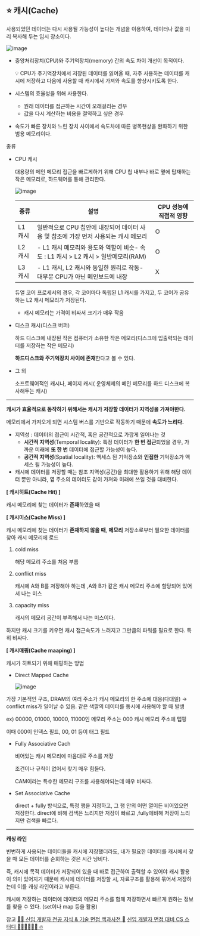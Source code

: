 ## ⭐️ 캐시(Cache)

사용되었던 데이터는 다시 사용될 가능성이 높다는 개념을 이용하여, 데이터나 값을 미리 복사해 두는 임시 장소이다.

![image](https://github.com/2024-Computer-Science/2024-Computer-Science/assets/83461362/406fa5e5-653e-4460-8389-cf8e195ff3a6)

- 중앙처리장치(CPU)와 주기억장치(memory) 간의 속도 차이 개선이 목적이다.
    
    <aside>
    💡 CPU가 주기억장치에서 저장된 데이터를 읽어올 때, 자주 사용하는 데이터를 캐시에 저장하고 다음에 사용할 때 캐시에서 가져와 속도를 향상시키도록 한다.
    
    </aside>
    
- 시스템의 효율성을 위해 사용한다.
    - 원래 데이터를 접근하는 시간이 오래걸리는 경우
    - 값을 다시 계산하는 비용을 절약하고 싶은 경우
- 속도가 빠른 장치와 느린 장치 사이에서 속도차에 따른 병목현상을 완화하기 위한 범용 메모리이다.

종류

- CPU 캐시
    
    대용량의 메인 메모리 접근을 빠르게하기 위해 CPU 칩 내부나 바로 옆에 탑재하는 작은 메모리로, 하드웨어를 통해 관리한다.
    
  ![image](https://github.com/2024-Computer-Science/2024-Computer-Science/assets/83461362/b0b87e87-7140-4b82-92d7-a6ec02c50ece)

    
    | 종류 | 설명 | CPU 성능에 직접적 영향 |
    | --- | --- | --- |
    | L1 캐시 | 일반적으로 CPU 칩안에 내장되어 데이터 사용 및 참조에 가장 먼저 사용되는 캐시 메모리 | O |
    | L2 캐시 | - L1 캐시 메모리와 용도와 역할이 비슷- 속도 : L1 캐시 > L2 캐시 > 일반메모리(RAM) | O |
    | L3 캐시 | - L1 캐시, L2 캐시와 동일한 원리로 작동- 대부분 CPU가 아닌 메인보드에 내장 | X |
    
    듀얼 코어 프로세서의 경우, 각 코어마다 독립된 L1 캐시를 가지고, 두 코어가 공유하는 L2 캐시 메모리가 저장된다. 
    
    - 캐시 메모리는 가격이 비싸서 크기가 매우 작음
- 디스크 캐시(디스크 버퍼)
    
    하드 디스크에 내장된 작은 컴퓨터가 소유한 작은 메모리(디스크에 입출력되는 데이터를 저장하는 작은 메모리)
    
    **하드디스크와 주기억장치 사이에 존재**한다고 볼 수 있다. 
    
- 그 외
    
    소프트웨어적인 캐시나, 페이지 캐시( 운영체제의 메인 메모리를 하드 디스크에 복사해두는 캐시)
    

---

**캐시가 효율적으로 동작하기 위해서는 캐시가 저장할 데이터가 지역성을 가져야한다.**

메모리에서 가져오게 되면 시스템 버스를 기반으로 작동하기 때문에 **속도가 느리다.** 

- 지역성 : 데이터의 접근이 시간적, 혹은 공간적으로 가깝게 일어나는 것
    - **시간적 지역성**(Temporal locality): 특정 데이터가 **한 번 접근**되었을 경우, 가까운 미래에 **또 한 번** 데이터에 접근할 가능성이 높다.
    - **공간적 지역성**(Spatial locality): 액세스 된 기억장소와 **인접한** 기억장소가 액세스 될 가능성이 높다.
- 캐시에 데이터를 저장할 때는 참조 지역성(공간)을 최대한 활용하기 위해 해당 데이터 뿐만 아니라, 옆 주소의 데이터도 같이 가져와 미래에 쓰일 것을 대비한다.

**[ 캐시히트(Cache Hit) ]**

캐시 메모리에 찾는 데이터가 **존재**하였을 때

**[ 캐시미스(Cache Miss) ]**

캐시 메모리에 찾는 데이터가 **존재하지 않을 때**, **메모리** 저장소로부터 필요한 데이터를 찾아 캐시 메모리에 로드

1. cold miss
    
    해당 메모리 주소를 처음 부름
    
2. conflict miss
    
    캐시에 A와 B를 저장해야 하는데 ,A와 B가 같은 캐시 메모리 주소에 할당되어 있어서 나는 미스
    
3. capacity miss
    
    캐시의 메모리 공간이 부족해서 나는 미스이다.
    

하지만 캐시 크기를 키우면 캐시 접근속도가 느려지고 그만큼의 파워를 필요로 한다. 특히 비싸다.

**[ 캐시매핑(Cache maaping) ]**

캐시가 히트되기 위해 매핑하는 방법

- Direct Mapped Cache
    
    ![image](https://github.com/2024-Computer-Science/2024-Computer-Science/assets/83461362/45bc179e-ad4f-4bc5-a67a-83701751866b)


가장 기본적인 구조, DRAM의 여러 주소가 캐시 메모리의 한 주소에 대응(다대일) → conflict miss가 일어날 수 있음. 같은 색깔의 데이터를 동시에 사용해야 할 때 발생

ex) 00000, 01000, 10000, 11000인 메모리 주소는 000 캐시 메모리 주소에 맵핑

이때 000이 인덱스 필드, 00, 01 등이 태그 필드

- Fully Associative Cach
    
    비어있는 캐시 메모리에 마음대로 주소를 저장
    
    조건이나 규칙이 없어서 찾기 매우 힘들다.
    
    CAM이라는 특수한 메모리 구조를 사용해야되는데 매우 비싸다.
    
- Set Associative Cache
    
    direct + fully 방식으로, 특정 행을 지정하고, 그 행 안의 어떤 열이든 비어있으면 저장한다. direct에 비해 검색은 느리지만 저장이 빠르고 ,fully에비해 저장이 느리지만 검색을 빠르다.

---
**캐싱 라인**

빈번하게 사용되는 데이터들을 캐시에 저장했더라도, 내가 필요한 데이터를 캐시에서 찾을 때 모든 데이터를 순회하는 것은 시간 낭비다.

즉, 캐시에 목적 데이터가 저장되어 있을 때 바로 접근하여 출력할 수 있어야 캐시 활용이 의미 있어지기 때문에 캐시에 데이터를 저장할 시, 자료구조를 활용해 묶어서 저장하는데 이를 캐싱 라인이라고 부른다.

캐시에 저장하는 데이터에 데이터의 메모리 주소를 함께 저장하면서 빠르게 원하는 정보를 찾을 수 있다. (set이나 map 등을 활용)

참고
[👶🏻 신입 개발자 전공 지식 & 기술 면접 백과사전 📖](https://github.com/gyoogle/tech-interview-for-developer/blob/master/Computer%20Science/Computer%20Architecture/%EC%BA%90%EC%8B%9C%20%EB%A9%94%EB%AA%A8%EB%A6%AC(Cache%20Memory).md)
[신입 개발자 면접 대비 CS 스터디 👨🏻‍💻👩🏻‍💻 🔥](https://github.com/devSquad-study/2023-CS-Study/blob/main/OS/os_memory_hierarchy.md)
